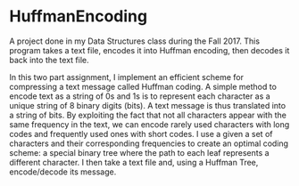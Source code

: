 # HuffmanEncoding
A project done in my Data Structures class during the Fall 2017. This program takes a text file, encodes it into Huffman encoding, then decodes it back into the text file.

In this two part assignment, I implement an efficient scheme for compressing a text
message called Huffman coding. A simple method to encode text as a string of 0s and 1s is to
represent each character as a unique string of 8 binary digits (bits). A text message is thus
translated into a string of bits. By exploiting the fact that not all characters appear with the same
frequency in the text, we can encode rarely used characters with long codes and frequently
used ones with short codes.
I use a given a set of characters and their corresponding frequencies to create an
optimal coding scheme: a special binary tree where the path to each leaf represents a different
character. I then take a text file and, using a Huffman Tree, encode/decode its
message.
